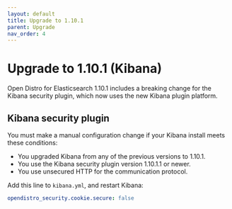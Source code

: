 ```yaml
---
layout: default
title: Upgrade to 1.10.1
parent: Upgrade
nav_order: 4
---
```


# Upgrade to 1.10.1 (Kibana)

Open Distro for Elasticsearch 1.10.1 includes a breaking change for the Kibana security plugin, which now uses the new Kibana plugin platform.


## Kibana security plugin

You must make a manual configuration change if your Kibana install meets these conditions:

* You upgraded Kibana from any of the previous versions to 1.10.1.
* You use the Kibana security plugin version 1.10.1.1 or newer.
* You use unsecured HTTP for the communication protocol.

Add this line to `kibana.yml`, and restart Kibana:

```yml
opendistro_security.cookie.secure: false
```
